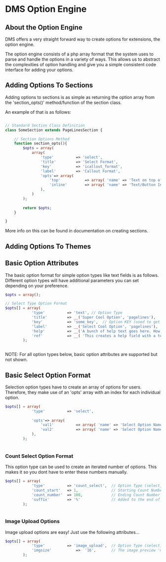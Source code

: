 # DMS Option Engine #

## About the Option Engine ##

DMS offers a very straight forward way to create options for extensions, the option engine. 

The option engine consists of a php array format that the system uses to parse and handle the options in a variety of ways. This allows us to abstract the complexities of option handling and give you a simple consistent code interface for adding your options. 

## Adding Options To Sections ##

Adding options to sections is as simple as returning the option array from the 'section_opts()' method/function of the section class. 

An example of that is as follows: 
```php

// Standard Section Class Definition
class SomeSection extends PageLinesSection {

	// Section Options Method
	function section_opts(){
		$opts = array(
			array(
				'type' 			=> 'select',
				'title' 		=> 'Select Format',
				'key'			=> 'icallout_format',
				'label' 		=> 'Callout Format',
				'opts'=> array(
					'top'			=> array( 'name' => 'Text on top of button' ),
					'inline'	 	=> array( 'name' => 'Text/Button Inline' )
				),
			)
		); 
		
		return $opts;
	}

}
```

More info on this can be found in documentation on creating sections.

## Adding Options To Themes ##

## Basic Option Attributes ##

The basic option format for simple option types like text fields is as follows. Different option types will have additional parameters you can set depending on your preference.

```php
$opts = array(); 

// Select Type Option Format
$opts[] = array(
			'type' 			=> 'text', // Option Type 
			'title' 		=> __('Super Cool Option', 'pagelines'), 	// Option Title (localized, & same as 'label' if omitted)
			'key'			=> 'some_key',	// Option KEY (used to get the value of the option (e.g. $this->opt('some_key')))
			'label' 		=> __('Select Cool Option', 'pagelines'),	// Option Label (localized)
			'help' 			=> __('A bunch of help text goes here. How nice of you!', 'pagelines'),		// Option Help (localized)
			'ref'			=> __( 'This creates a help field with a toggle, so you can have more help text without it getting in the way.', 'pagelines' )
		);
	
```

NOTE: 
For all option types below, basic option attributes are supported but not shown.

## Basic Select Option Format ##

Selection option types have to create an array of options for users. 
Therefore, they make use of an 'opts' array with an index for each individual option.

```php
$opts[] = array(
			'type' 			=> 'select', 
			
			'opts'=> array(
				'val1'			=> array( 'name' => 'Select Option Name' ),
				'val2'	 		=> array( 'name' => 'Select Option Name' )
			),
		);
	
```

### Count Select Option Format ###
This option type can be used to create an iterated number of options. This makes it so you dont have to enter these numbers manually. 
```php
$opts[] = array(
			'type' 			=> 'count_select', 	// Option Type (select, text, textarea, etc.. ),
			'count_start'	=> 1,				// Starting Count Number
			'count_number'	=> 100,				// Ending Count Number
			'suffix'		=> '%'				// Added to the end of the value
		);
	
```

### Image Upload Options ###
Image upload options are easy! Just use the following attributes... 
```php
$opts[] = array(
			'type' 			=> 'image_upload', 	// Option Type (select, text, textarea, etc.. ),
			'imgsize' 			=> 	'16',		// The image preview 'max' size
		);
	
```

